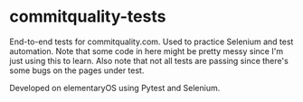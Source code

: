 # commitquality-tests
End-to-end tests for commitquality.com. Used to practice Selenium and test automation.
Note that some code in here might be pretty messy since I'm just using this to learn.
Also note that not all tests are passing since there's some bugs on the pages under test.

Developed on elementaryOS using Pytest and Selenium.
